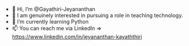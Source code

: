 - 👋 Hi, I’m @Gayathiri-Jeyananthan
- 👀 I am genuinely interested in pursuing a role in teaching technology.
- 🌱 I’m currently learning Python
- 📫 You can reach me via LinkedIn => https://www.linkedin.com/in/jeyananthan-kayaththiri

<!---
Gayathiri-Jeyananthan/Gayathiri-Jeyananthan is a ✨ special ✨ repository because its `README.md` (this file) appears on your GitHub profile.
You can click the Preview link to take a look at your changes.
--->
